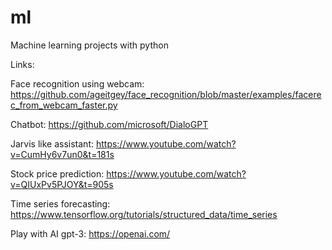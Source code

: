 # ml
Machine learning projects with python

Links:

Face recognition using webcam:
https://github.com/ageitgey/face_recognition/blob/master/examples/facerec_from_webcam_faster.py

Chatbot:
https://github.com/microsoft/DialoGPT

Jarvis like assistant:
https://www.youtube.com/watch?v=CumHy6v7un0&t=181s

Stock price prediction:
https://www.youtube.com/watch?v=QIUxPv5PJOY&t=905s

Time series forecasting:
https://www.tensorflow.org/tutorials/structured_data/time_series



Play with AI gpt-3:
https://openai.com/
